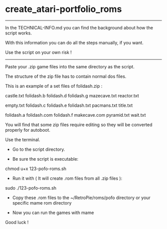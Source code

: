 # create_atari-portfolio_roms

--------------------------------------------------------------------------------

In the TECHNICAL-INFO.md you can find the background about how the script works.

With this information you can do all the steps manually, if you want.

Use the script on your own risk !

--------------------------------------------------------------------------------

Paste your .zip game files into the same directory as the script.


The structure of the zip file has to contain normal dos files.

This is an example of a set files of folidash.zip :

castle.txt  folidash.b    folidash.d  folidash.g    mazecave.txt  reactor.txt

empty.txt   folidash.c    folidash.e  folidash.txt  pacmans.txt   title.txt

folidash.a  folidash.com  folidash.f  makecave.com  pyramid.txt   wait.txt


You will find that some zip files require editing so they will be converted properly for autoboot.


Use the terminal.

- Go to the script directory.

- Be sure the script is executable:

chmod u+x 123-pofo-roms.sh

- Run it with ( It will create .rom files from all .zip files ):

sudo ./123-pofo-roms.sh

- Copy these .rom files to the ~/RetroPie/roms/pofo directory or your specific mame rom directory

- Now you can run the games with mame

Good luck !

